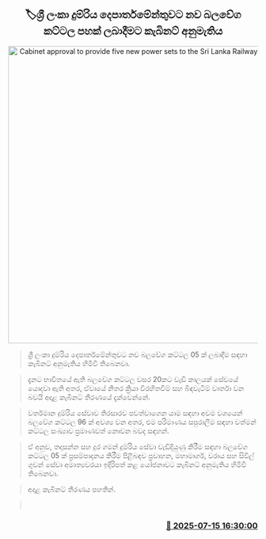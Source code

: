 <p align='center'><b><h2 align='center' title='Cabinet approval to provide five new power sets to the Sri Lanka Railways Department'>🏷ශ්‍රී ලංකා දුම්රිය දෙපාර්තමේන්තුවට නව බලවේග කට්ටල පහක් ලබාදීමට කැබිනට් අනුමැතිය</h2></b></p>
<p align='center'><img src='https://helakuru.sgp1.cdn.digitaloceanspaces.com/esana/images/lib/trainjaffna.jpg' width='600' alt='Cabinet approval to provide five new power sets to the Sri Lanka Railways Department'></p>

> ශ්‍රී ලංකා දුම්රිය දෙපාර්තමේන්තුවට නව බලවේග කට්ටල 05 ක් ලබාදීම සඳහා කැබිනට් අනුමැතිය හිමිවී තිබෙනවා.

> දැනට භාවිතයේ ඇති බලවේග කට්ටල වසර 20කට වැඩි කාලයක් සේවයේ යොදවා ඇති අතර, ඒවායේ නිතර ක්‍රියා විරහිතවීම් සහ බිඳවැටීම් වාර්තා වන බවයි අදාළ කැබිනට් තීරණයේ දැක්වෙන්නේ.

> වර්තමාන දුම්රිය සේවාව තිරසාරව පවත්වාගෙන යාම සඳහා අවම වශයෙන් බලවේග කට්ටල 96 ක් අවශ්‍ය වන අතර, එම පරිමාණය සපුරාලීම සඳහා වත්මන් කට්ටල සංඛ්‍යාව ප්‍රමාණවත් නොවන බවද සඳහන්.

> ඒ අනුව, තදාසන්න සහ දුර ගමන් දුම්රිය සේවා වැඩිදියුණු කිරීම සඳහා බලවේග කට්ටල 05 ක් ප්‍රසම්පාදනය කිරීම පිළිබඳව ප්‍රවාහන, මහාමාර්ග, වරාය සහ සිවිල් ගුවන් සේවා අමාත්‍යවරයා ඉදිරිපත් කළ යෝජනාවට කැබිනට් අනුමැතිය හිමිවී තිබෙනවා.

> අදාළ කැබිනට් තීරණය පහතින්.

>  



<h3 align='right'><a href='https://www.helakuru.lk/esana/p/111872/'>📅 2025-07-15 16:30:00</a></h3>
